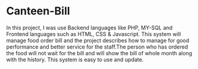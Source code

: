 # Canteen-Bill
In this project, I was use Backend languages like PHP, MY-SQL and  Frontend languages such as HTML, CSS & Javascript.
This system will manage food order bill and the project describes how to manage for good performance and better service for the staff.The person who has ordered the food will not wait for the bill and will show the bill of whole month along with the history.
This system is easy to use and update.
